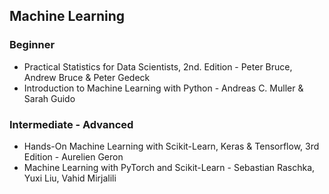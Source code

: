 ## Machine Learning
### Beginner
- Practical Statistics for Data Scientists, 2nd. Edition - Peter Bruce, Andrew Bruce & Peter Gedeck
- Introduction to Machine Learning with Python - Andreas C. Muller & Sarah Guido


### Intermediate - Advanced
- Hands-On Machine Learning with Scikit-Learn, Keras & Tensorflow, 3rd Edition - Aurelien Geron
- Machine Learning with PyTorch and Scikit-Learn - Sebastian Raschka, Yuxi Liu, Vahid Mirjalili